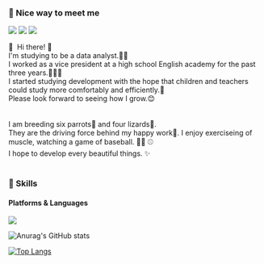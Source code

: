 ### 🤞 Nice way to meet me
<p>
  <a href="https://github.com/sunnylina" target="_blank"><img src="https://img.shields.io/badge/sunnylina-DD0B78?style=flat-square&logo=GitHub%20Sponsors&logoColor=white"/></a>
   <a href="https://www.instagram.com/dev._.lina/" target="_blank"><img src="https://img.shields.io/badge/dev._.lina-1DA1F2?style=flat-square&logo=Instagram&logoColor=white"/></a>
  <a href="mailto:wngpfls001@gmail.com" target="_blank"><img src="https://img.shields.io/badge/wngpfls001@gmail.com-EA4335?style=flat-square&logo=Gmail&logoColor=white"/></a>
</p>

<p>
  👋&nbsp; Hi there! 🚀<br/>
   I'm studying to be a data analyst.🫶🏻<br/>
   I worked as a vice president at a high school English academy for the past three years.👩🏻‍🏫<br/>
   I started studying development with the hope that children and teachers could study more comfortably and efficiently.💓<br/>
   Please look forward to seeing how I grow.😊<br/>
  <br/>
  <br/>
  I am breeding six parrots🦜 and four lizards🦎.<br/>
  They are the driving force behind my happy work🥰.
  I enjoy exerciseing of muscle, watching a game of baseball. 💪🏻 ⚾️<br/>
  I hope to develop every beautiful things. ✨ <br/><br/>
</p>


### 💪 Skills
#### Platforms & Languages
<p>
  <img src="https://img.shields.io/badge/Python-4695EB?style=flat-square&logo=Python&logoColor=white"/>
 </p>
<p>

</p>

![Anurag's GitHub stats](https://github-readme-stats.vercel.app/api?username=sunnylina&show_icons=true&theme=radical)

[![Top Langs](https://github-readme-stats.vercel.app/api/top-langs/?username=sunnylina&layout=compact&theme=redical)](https://github.com/sunnylina/github-readme-stats)
